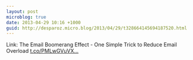 ```yaml
---
layout: post
microblog: true
date: 2013-04-29 10:16 +1000
guid: http://desparoz.micro.blog/2013/04/29/t328664145694187520.html
---
```

Link: The Email Boomerang Effect - One Simple Trick to Reduce Email Overload [t.co/PMLwGVuVX...](http://t.co/PMLwGVuVXe)
